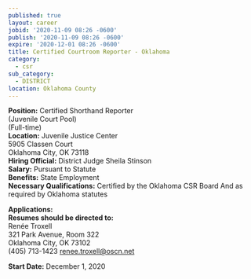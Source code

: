 ```yaml
---
published: true
layout: career
jobid: '2020-11-09 08:26 -0600'
publish: '2020-11-09 08:26 -0600'
expire: '2020-12-01 08:26 -0600'
title: Certified Courtroom Reporter - Oklahoma
category:
  - csr
sub_category:
  - DISTRICT
location: Oklahoma County
---
```

**Position:** Certified Shorthand Reporter  
(Juvenile Court Pool)  
(Full-time)  
**Location:** Juvenile Justice Center  
5905 Classen Court  
Oklahoma City, OK 73118  
**Hiring Official:** District Judge Sheila Stinson  
**Salary:** Pursuant to Statute  
**Benefits:** State Employment  
**Necessary Qualifications:** Certified by the Oklahoma CSR Board And as required by Oklahoma statutes
										

**Applications:**   
**Resumes should be directed to:**  
Renée Troxell    
321 Park Avenue, Room 322  
Oklahoma City, OK  73102  
(405) 713-1423
[renee.troxell@oscn.net](mailto:renee.troxell@oscn.net)  

**Start Date:** December 1, 2020
